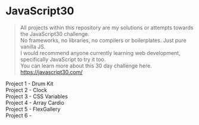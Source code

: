 # JavaScript30

>All projects within this repository are my solutions or attempts towards the JavaScript30 challenge.  
>No frameworks, no libraries, no compilers or boilerplates. Just pure vanilla JS.  
>I would recommend anyone currently learning web development, specifically JavaScript to try it too.   
>You can learn more about this 30 day challenge here. https://javascript30.com/  

Project 1 - Drum Kit  
Project 2 - Clock  
Project 3 - CSS Variables  
Project 4 - Array Cardio  
Project 5 - FlexGallery  
Project 6 - 
